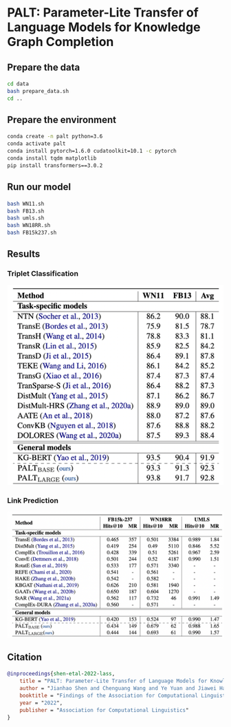 # PALT: Parameter-Lite Transfer of Language Models for Knowledge Graph Completion

## Prepare the data
```bash
cd data
bash prepare_data.sh
cd ..
```

## Prepare the environment
```bash
conda create -n palt python=3.6
conda activate palt
conda install pytorch=1.6.0 cudatoolkit=10.1 -c pytorch
conda install tqdm matplotlib
pip install transformers==3.0.2
```

## Run our model
```bash
bash WN11.sh
bash FB13.sh
bash umls.sh
bash WN18RR.sh
bash FB15k237.sh
```

## Results
### Triplet Classification
![](./imgs/triplet_cla.png)
### Link Prediction
![](./imgs/link_pred.png)
## Citation
```bibtex
@inproceedings{shen-etal-2022-lass,
    title = "PALT: Parameter-Lite Transfer of Language Models for Knowledge Graph Completion",
    author = "Jianhao Shen and Chenguang Wang and Ye Yuan and Jiawei Han and Heng Ji and Koushik Sen and Ming Zhang and Dawn Song",
    booktitle = "Findings of the Association for Computational Linguistics: EMNLP 2022",
    year = "2022",
    publisher = "Association for Computational Linguistics"
}
```
